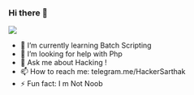 ### Hi there 👋


<img src="https://raw.githubusercontent.com/thehackingsage/thehackingsage/master/hello%2Cworld!.gif"/>

- 🌱 I’m currently learning Batch Scripting
- 🤔 I’m looking for help with Php
- 💬 Ask me about Hacking !
- 📫 How to reach me: telegram.me/HackerSarthak
- ⚡ Fun fact: I m Not Noob
